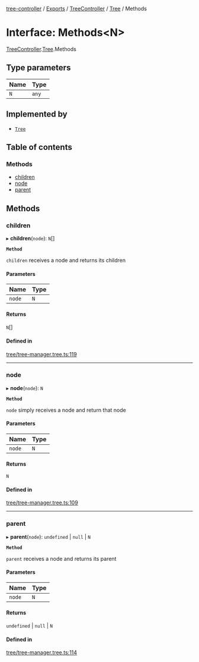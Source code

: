 [tree-controller](../README.md) / [Exports](../modules.md) / [TreeController](../modules/TreeController.md) / [Tree](../modules/TreeController.Tree.md) / Methods

# Interface: Methods<N\>

[TreeController](../modules/TreeController.md).[Tree](../modules/TreeController.Tree.md).Methods

## Type parameters

| Name | Type |
| :------ | :------ |
| `N` | `any` |

## Implemented by

- [`Tree`](../classes/TreeController.Tree-1.md)

## Table of contents

### Methods

- [children](TreeController.Tree.Methods.md#children)
- [node](TreeController.Tree.Methods.md#node)
- [parent](TreeController.Tree.Methods.md#parent)

## Methods

### children

▸ **children**(`node`): `N`[]

**`Method`**

`children` receives a node and returns its children

#### Parameters

| Name | Type |
| :------ | :------ |
| `node` | `N` |

#### Returns

`N`[]

#### Defined in

[tree/tree-manager.tree.ts:119](https://github.com/aexklon/tree-controller/blob/cb5a1ff/src/tree/tree-manager.tree.ts#L119)

___

### node

▸ **node**(`node`): `N`

**`Method`**

`node` simply receives a node and return that node

#### Parameters

| Name | Type |
| :------ | :------ |
| `node` | `N` |

#### Returns

`N`

#### Defined in

[tree/tree-manager.tree.ts:109](https://github.com/aexklon/tree-controller/blob/cb5a1ff/src/tree/tree-manager.tree.ts#L109)

___

### parent

▸ **parent**(`node`): `undefined` \| ``null`` \| `N`

**`Method`**

`parent` receives a node and returns its parent

#### Parameters

| Name | Type |
| :------ | :------ |
| `node` | `N` |

#### Returns

`undefined` \| ``null`` \| `N`

#### Defined in

[tree/tree-manager.tree.ts:114](https://github.com/aexklon/tree-controller/blob/cb5a1ff/src/tree/tree-manager.tree.ts#L114)

